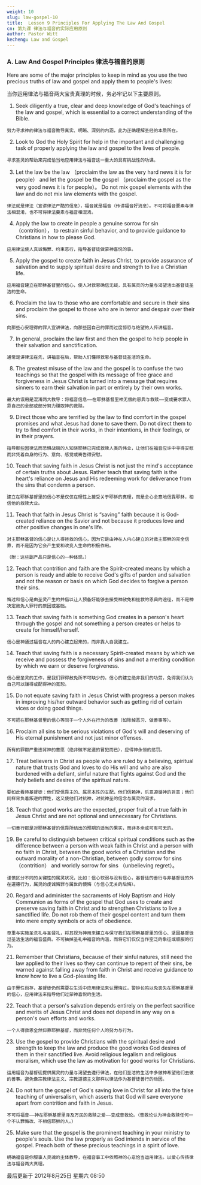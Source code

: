 ```yaml
---
weight: 10
slug: law-gospel-10
title:  Lesson 9 Principles For Applying The Law And Gospel
cn: 第九课 律法与福音的实际应用原则
author: Pastor Witt
kecheng: Law and Gospel
---
```


### A.    Law And Gospel Principles 律法与福音的原则

Here are some of the major principles to keep in mind as you use the two precious truths of law and gospel and apply them to people's lives:

当你运用律法与福音两大宝贵真理的时候，务必牢记以下主要原则。

1.    Seek diligently a true, clear and deep knowledge of God's teachings of the law and gospel, which is essential to a correct understanding of the Bible.

    努力寻求神的律法与福音教导真实、明晰、深刻的内涵，此为正确理解圣经的本质所在。

2.    Look to God the Holy Spirit for help in the important and challenging task of properly applying the law and gospel to the lives of people.

    寻求圣灵的帮助来完成恰当地应用律法与福音这一重大的具有挑战性的功课。

3.    Let the law be the law （proclaim the law as the very hard news it is for people） and let the gospel be the gospel （proclaim the gospel as the very good news it is for people）。  Do not mix gospel elements with the law and do not mix law elements with the gospel.

    律法就是律法（宣讲律法严酷的信息），福音就是福音（传讲福音好消息）。不可将福音要素与律法相混淆，也不可将律法要素与福音相混淆。

4.    Apply the law to create in people a genuine sorrow for sin （contrition）， to restrain sinful behavior, and to provide guidance to Christians in how to please God.

    应用律法使人真诚悔罪、约束恶行，指导基督徒做蒙神喜悦的事。

5.    Apply the gospel to create faith in Jesus Christ, to provide assurance of salvation and to supply spiritual desire and strength to live a Christian life.

    应用福音建立在耶稣基督里的信心，使人对救恩确信无疑，具有属灵的力量与渴望活出基督徒圣洁的生命。

6.    Proclaim the law to those who are comfortable and secure in their sins and proclaim the gospel to those who are in terror and despair over their sins.

    向那些心安理得的罪人宣讲律法，向那些因自己的罪而过度惊恐与绝望的人传讲福音。

7.    In general, proclaim the law first and then the gospel to help people in their salvation and sanctification.   

    通常是讲律法在先，讲福音在后，帮助人们懂得救恩与基督徒圣洁的生命。

8.    The greatest misuse of the law and the gospel is to confuse the two teachings so that the gospel with its message of free grace and forgiveness in Jesus Christ is turned into a message that requires sinners to earn their salvation in part or entirely by their own works.

    最大的误用是混淆两大教导：将福音信息——在耶稣基督里神无偿的恩典与救赎——变成要求罪人靠自己的全部或部分努力赚取神的救赎。

9.    Direct those who are terrified by the law to find comfort in the gospel promises and what Jesus had done to save them.  Do not direct them to try to find comfort in their works, in their intentions, in their feelings, or in their prayers.

    指导那些因律法而恐惧战兢的人知晓耶稣已完成救赎人类的伟业，让他们在福音应许中寻得安慰而非凭着自身的行为、意向、感觉或祷告得安慰。

10.   Teach that saving faith in Jesus Christ is not just the mind's acceptance of certain truths about Jesus.  Rather teach that saving faith is the heart's reliance on Jesus and His redeeming work for deliverance from the sins that condemn a person.

    建立在耶稣基督里的信心不是仅仅在理性上接受关于耶稣的真理，而是全心全意地信靠耶稣，相信他的救赎大业。

11.   Teach that faith in Jesus Christ is “saving” faith because it is God-created reliance on the Savior and not because it produces love and other positive changes in one's life.

    对主耶稣基督的信心是让人得拯救的信心，因为它是由神在人内心建立的对救主耶稣的完全信靠，而不是因为它会产生爱和改变人生命的积极作用。

    （附：这些副产品只是信心的一种体现。）

12.   Teach that contrition and faith are the Spirit-created means by which a person is ready and able to receive God's gifts of pardon and salvation and not the reason or basis on which God decides to forgive a person their sins.

    悔过和信心是由圣灵产生的并借以让人预备好能够去接受神赦免和拯救的恩典的途径，而不是神决定赦免人罪行的原因或基础。

13.   Teach that saving faith is something God creates in a person's heart through the gospel and not something a person creates or helps to create for himself/herself.

    信心是神通过福音在人的内心建立起来的，而非靠人自我建立。

14.   Teach that saving faith is a necessary Spirit-created means by which we receive and possess the forgiveness of sins and not a meriting condition by which we earn or deserve forgiveness.                      

    信心是圣灵的工作，是我们罪得赦免所不可缺少的。信心的建立绝非我们的功劳，免得我们认为自己可以赚得或配得神的宽恕。

15.   Do not equate saving faith in Jesus Christ with progress a person makes in improving his/her outward behavior such as getting rid of certain vices or doing good things.

    不可把在耶稣基督里的信心等同于一个人外在行为的改善（如除掉恶习、做善事等）。

16.   Proclaim all sins to be serious violations of God's will and deserving of His eternal punishment and not just minor offenses.

    所有的罪都严重违背神的意愿（绝非微不足道的冒犯而已），应得神永恒的惩罚。

17.   Treat believers in Christ as people who are ruled by a believing, spiritual nature that trusts God and loves to do His will and who are also burdened with a defiant, sinful nature that fights against God and the holy beliefs and desires of the spiritual nature.

    要如此看待基督徒：他们受信靠主的、属灵本性的支配，他们信赖神，乐意遵循神的旨意；他们同样背负着叛逆的罪性，这又使他们对抗神，对抗神圣的信念与属灵的渴求。

18.   Teach that good works are the expected, proper fruit of a true faith in Jesus Christ and are not optional and unnecessary for Christians.

    一切善行都是对耶稣基督的信靠所结出的预期的适当的果实，而非多余或可有可无的。

19.   Be careful to distinguish between critical spiritual conditions such as the difference between a person with weak faith in Christ and a person with no faith in Christ, between the good works of a Christian and the outward morality of a non-Christian, between godly sorrow for sins （contrition） and worldly sorrow for sins （unbelieving regret）。
    
    谨慎区分不同的关键性的属灵状况，比如：信心软弱与没有信心，基督徒的善行与非基督徒的外在道德行为，属灵的虔诚悔罪与属世的懊悔（与信心无关的后悔）。

20.   Regard and administer the sacraments of Holy Baptism and Holy Communion as forms of the gospel that God uses to create and preserve saving faith in Christ and to strengthen Christians to live a sanctified life.  Do not rob them of their gospel content and turn them into mere empty symbols or acts of obedience.

    尊重与实施圣洗礼与圣餐礼，将其视为神用来建立与保守我们在耶稣基督里的信心、坚固基督徒过圣洁生活的福音盛典。不可抽掉圣礼中福音的内涵，而将它们仅仅当作空泛的象征或顺服的行为。

21.   Remember that Christians, because of their sinful natures, still need the law applied to their lives so they can continue to repent of their sins, be warned against falling away from faith in Christ and receive guidance to know how to live a God-pleasing life.

    由于罪性尚存，基督徒仍然需要在生活中应用律法来认罪悔过，警钟长鸣以免丧失在耶稣基督里的信心，应用律法来指导他们过蒙神喜悦的生活。

22.   Teach that a person's salvation depends entirely on the perfect sacrifice and merits of Jesus Christ and does not depend in any way on a person's own efforts and works.

    一个人得救恩全然仰靠耶稣基督，而非凭任何个人的努力与行为。

23.   Use the gospel to provide Christians with the spiritual desire and strength to keep the law and produce the good works God desires of them in their sanctified live.  Avoid religious legalism and religious moralism, which use the law as motivation for good works for Christians.

    运用福音为基督徒提供属灵的力量与渴望去遵行律法，在他们圣洁的生活中多做神希望他们去做的善事。避免像宗教律法主义、宗教道德主义那样以律法作为基督徒善行的动因。

24.   Do not turn the gospel of God's saving love in Christ for all into the false teaching of universalism, which asserts that God will save everyone apart from contrition and faith in Jesus.

    不可将福音——神在耶稣基督里泽及万民的救赎之爱——变成普救论。（普救论认为神会救赎任何一个不认罪悔改、不相信耶稣的人。）

25.   Make sure that the gospel is the prominent teaching in your ministry to people's souls.  Use the law properly as God intends in service of the gospel.   Preach both of these precious teachings in a spirit of love.

    明确福音是你服事人灵魂的主体教导，在福音事工中依照神的心意恰当运用律法。以爱心传扬律法与福音两大真理。

最后更新于 2012年8月25日 星期六 08:50
